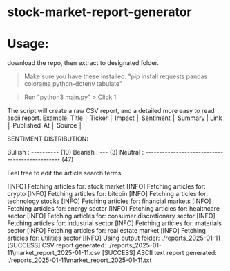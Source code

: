 # stock-market-report-generator

# Usage: 

download the repo, then extract to designated folder. 

> Make sure you have these installed. "pip install requests pandas colorama python-dotenv tabulate"

> Run "python3 main.py" > Click 1. 


The script will create a raw CSV report, and a detailed more easy to read ascii report. 
Example: 
Title  │ Ticker   │ Impact   │ Sentiment   │ Summary |  Link     │ Published_At         │ Source             │

SENTIMENT DISTRIBUTION:

Bullish : ---------- (10)
Bearish : --- (3)
Neutral : ----------------------------------------------- (47)


Feel free to edit the article search terms. 

[INFO] Fetching articles for: stock market
[INFO] Fetching articles for: crypto
[INFO] Fetching articles for: bitcoin
[INFO] Fetching articles for: technology stocks
[INFO] Fetching articles for: financial markets
[INFO] Fetching articles for: energy sector
[INFO] Fetching articles for: healthcare sector
[INFO] Fetching articles for: consumer discretionary sector
[INFO] Fetching articles for: industrial sector
[INFO] Fetching articles for: materials sector
[INFO] Fetching articles for: real estate market
[INFO] Fetching articles for: utilities sector
[INFO] Using output folder: ./reports_2025-01-11
[SUCCESS] CSV report generated: ./reports_2025-01-11\market_report_2025-01-11.csv
[SUCCESS] ASCII text report generated: ./reports_2025-01-11\market_report_2025-01-11.txt
